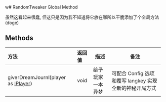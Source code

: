 w# RandomTweaker Global Method

虽然这看起来很蠢, 但这只是因为我不知道将它放在哪所以干脆添加了个全局方法 (doge)

## Methods

| 方法                             | 返回值 | 描述             | 备注                                                |
| :------------------------------- | :----- | ---------------- | --------------------------------------------------- |
| giverDreamJournl(player as [IPlayer](https://docs.blamejared.com/1.12/en/Vanilla/Players/IPlayer/)) | void   | 给予玩家一本异梦 | 可配合 Config 选项和覆写 langkey 实现全新的神秘开局方式 |

